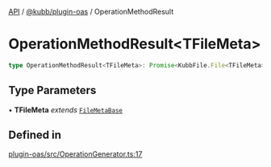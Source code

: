[API](../../../packages.md) / [@kubb/plugin-oas](../index.md) / OperationMethodResult

# OperationMethodResult\<TFileMeta\>

```ts
type OperationMethodResult<TFileMeta>: Promise<KubbFile.File<TFileMeta> | KubbFile.File<TFileMeta>[] | null>;
```

## Type Parameters

• **TFileMeta** *extends* [`FileMetaBase`](../../core/type-aliases/FileMetaBase.md)

## Defined in

[plugin-oas/src/OperationGenerator.ts:17](https://github.com/kubb-project/kubb/blob/ff80665146ae086e044807d0072fda660e72e1fd/packages/plugin-oas/src/OperationGenerator.ts#L17)
